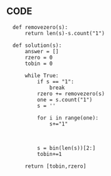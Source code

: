 ## CODE

      def removezero(s):
          return len(s)-s.count("1")

      def solution(s):
          answer = []
          rzero = 0
          tobin = 0

          while True:
              if s == "1":
                  break
              rzero += removezero(s)
              one = s.count("1")
              s = ''

              for i in range(one):
                  s+="1"



              s = bin(len(s))[2:]
              tobin+=1

          return [tobin,rzero]
